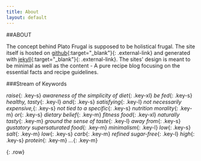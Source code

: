 ```yaml
---
title: About
layout: default
---
```


##ABOUT

The concept behind Plato Frugal is supposed to be holistical frugal.
The site itself is hosted on [github](http://github.com/platofrugal){:target="_blank"}{: .external-link} and generated with [jekyll](http://jekyllrb.com/){:target="_blank"}{: .external-link}. The sites' design is meant to be minimal as well as the content - A pure recipe blog focusing on the essential facts and recipe guidelines.

###Stream of Keywords 

*raise*{: .key-s} *awareness of the simplicity of diet*{: .key-xl} 
*be fed*{: .key-s} *healthy, tasty*{: .key-l} *and*{: .key-s} *satisfying*{: .key-l} 
*not necessarily expensive,*{: .key-s}
*not tied to a specific*{: .key-s} *nutrition morality*{: .key-m} *or*{: .key-s} *dietary belief*{: .key-m}
*fitness food*{: .key-xl} *naturally tasty*{: .key-m}
*ground the sense of taste*{: .key-l} *away from*{: .key-s} *gustatory supersaturated food*{: .key-m}
*minimalism*{: .key-l}
*low*{: .key-s} *salt*{: .key-m}
*low*{: .key-s} *carb*{: .key-m}
*refined sugar-free*{: .key-l}
*high*{: .key-s} *protein*{: .key-m}
*...*{: .key-m}

{: .row}

